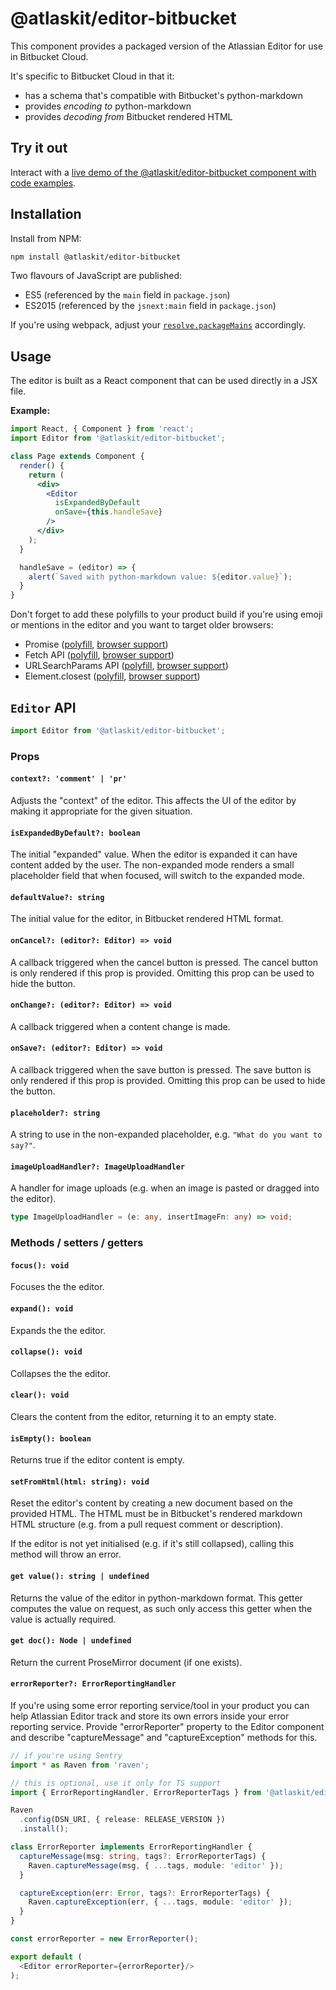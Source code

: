# @atlaskit/editor-bitbucket

This component provides a packaged version of the Atlassian Editor for use in Bitbucket Cloud.

It's specific to Bitbucket Cloud in that it:

- has a schema that's compatible with Bitbucket's python-markdown
- provides *encoding to* python-markdown
- provides *decoding from* Bitbucket rendered HTML

## Try it out

Interact with a [live demo of the @atlaskit/editor-bitbucket component with code examples](https://aui-cdn.atlassian.com/atlaskit/stories/@atlaskit/editor-bitbucket/@VERSION@/).


## Installation

Install from NPM:

```sh
npm install @atlaskit/editor-bitbucket
```

Two flavours of JavaScript are published:

- ES5 (referenced by the `main` field in `package.json`)
- ES2015 (referenced by the `jsnext:main` field in `package.json`)

If you're using webpack, adjust your [`resolve.packageMains`](https://webpack.github.io/docs/configuration.html#resolve-packagemains) accordingly.


## Usage

The editor is built as a React component that can be used directly in a JSX file.

**Example:**

```jsx
import React, { Component } from 'react';
import Editor from '@atlaskit/editor-bitbucket';

class Page extends Component {
  render() {
    return (
      <div>
        <Editor
          isExpandedByDefault
          onSave={this.handleSave}
        />
      </div>
    );
  }

  handleSave = (editor) => {
    alert(`Saved with python-markdown value: ${editor.value}`);
  }
}
```

Don't forget to add these polyfills to your product build if you're using emoji or mentions in the editor and you want to target older browsers:

 * Promise ([polyfill](https://www.npmjs.com/package/es6-promise), [browser support](http://caniuse.com/#feat=promises))
 * Fetch API ([polyfill](https://www.npmjs.com/package/whatwg-fetch), [browser support](http://caniuse.com/#feat=fetch))
 * URLSearchParams API ([polyfill](https://www.npmjs.com/package/url-search-params), [browser support](http://caniuse.com/#feat=urlsearchparams))
 * Element.closest ([polyfill](https://www.npmjs.com/package/element-closest), [browser support](http://caniuse.com/#feat=element-closest))

## `Editor` API

```jsx
import Editor from '@atlaskit/editor-bitbucket';
```

### Props

#### `context?: 'comment' | 'pr'`

Adjusts the "context" of the editor. This affects the UI of the editor by making it appropriate
for the given situation.

#### `isExpandedByDefault?: boolean`

The initial "expanded" value. When the editor is expanded it can have content added by the user.
The non-expanded mode renders a small placeholder field that when focused, will switch to the expanded
mode.

#### `defaultValue?: string`

The initial value for the editor, in Bitbucket rendered HTML format.

#### `onCancel?: (editor?: Editor) => void`

A callback triggered when the cancel button is pressed. The cancel button is only rendered if this
prop is provided. Omitting this prop can be used to hide the button.

#### `onChange?: (editor?: Editor) => void`

A callback triggered when a content change is made.

#### `onSave?: (editor?: Editor) => void`

A callback triggered when the save button is pressed. The save button is only rendered if this
prop is provided. Omitting this prop can be used to hide the button.

#### `placeholder?: string`

A string to use in the non-expanded placeholder, e.g. `"What do you want to say?"`.

#### `imageUploadHandler?: ImageUploadHandler`

A handler for image uploads (e.g. when an image is pasted or dragged into the editor).

```typescript
type ImageUploadHandler = (e: any, insertImageFn: any) => void;
```


### Methods / setters / getters

#### `focus(): void`

Focuses the the editor.

#### `expand(): void`

Expands the the editor.

#### `collapse(): void`

Collapses the the editor.

#### `clear(): void`

Clears the content from the editor, returning it to an empty state.

#### `isEmpty(): boolean`

Returns true if the editor content is empty.

#### `setFromHtml(html: string): void`

Reset the editor's content by creating a new document based on the provided HTML. The HTML must be
in Bitbucket's rendered markdown HTML structure (e.g. from a pull request comment or description).

If the editor is not yet initialised (e.g. if it's still collapsed), calling this method will throw
an error.

#### `get value(): string | undefined`

Returns the value of the editor in python-markdown format. This getter computes the value
on request, as such only access this getter when the value is actually required.

#### `get doc(): Node | undefined`

Return the current ProseMirror document (if one exists).

#### `errorReporter?: ErrorReportingHandler`

If you're using some error reporting service/tool in your product you can help Atlassian Editor track and store its own errors inside your error reporting service. Provide "errorReporter" property to the Editor component and describe "captureMessage" and "captureException" methods for this.

```typescript
// if you're using Sentry
import * as Raven from 'raven';

// this is optional, use it only for TS support
import { ErrorReportingHandler, ErrorReporterTags } from '@atlaskit/editor-core';

Raven
  .config(DSN_URI, { release: RELEASE_VERSION })
  .install();

class ErrorReporter implements ErrorReportingHandler {
  captureMessage(msg: string, tags?: ErrorReporterTags) {
    Raven.captureMessage(msg, { ...tags, module: 'editor' });
  }

  captureException(err: Error, tags?: ErrorReporterTags) {
    Raven.captureException(err, { ...tags, module: 'editor' });
  }
}

const errorReporter = new ErrorReporter();

export default (
  <Editor errorReporter={errorReporter}/>
);
```
